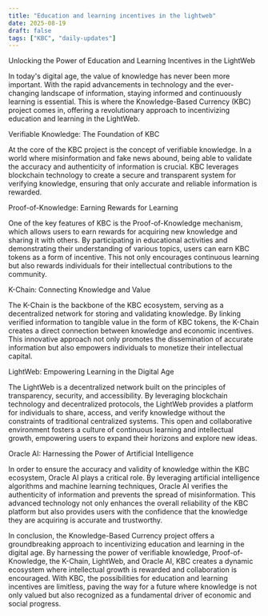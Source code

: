 ```yaml
---
title: "Education and learning incentives in the lightweb"
date: 2025-08-19
draft: false
tags: ["KBC", "daily-updates"]
---
```


Unlocking the Power of Education and Learning Incentives in the LightWeb

In today's digital age, the value of knowledge has never been more important. With the rapid advancements in technology and the ever-changing landscape of information, staying informed and continuously learning is essential. This is where the Knowledge-Based Currency (KBC) project comes in, offering a revolutionary approach to incentivizing education and learning in the LightWeb.

Verifiable Knowledge: The Foundation of KBC

At the core of the KBC project is the concept of verifiable knowledge. In a world where misinformation and fake news abound, being able to validate the accuracy and authenticity of information is crucial. KBC leverages blockchain technology to create a secure and transparent system for verifying knowledge, ensuring that only accurate and reliable information is rewarded.

Proof-of-Knowledge: Earning Rewards for Learning

One of the key features of KBC is the Proof-of-Knowledge mechanism, which allows users to earn rewards for acquiring new knowledge and sharing it with others. By participating in educational activities and demonstrating their understanding of various topics, users can earn KBC tokens as a form of incentive. This not only encourages continuous learning but also rewards individuals for their intellectual contributions to the community.

K-Chain: Connecting Knowledge and Value

The K-Chain is the backbone of the KBC ecosystem, serving as a decentralized network for storing and validating knowledge. By linking verified information to tangible value in the form of KBC tokens, the K-Chain creates a direct connection between knowledge and economic incentives. This innovative approach not only promotes the dissemination of accurate information but also empowers individuals to monetize their intellectual capital.

LightWeb: Empowering Learning in the Digital Age

The LightWeb is a decentralized network built on the principles of transparency, security, and accessibility. By leveraging blockchain technology and decentralized protocols, the LightWeb provides a platform for individuals to share, access, and verify knowledge without the constraints of traditional centralized systems. This open and collaborative environment fosters a culture of continuous learning and intellectual growth, empowering users to expand their horizons and explore new ideas.

Oracle AI: Harnessing the Power of Artificial Intelligence

In order to ensure the accuracy and validity of knowledge within the KBC ecosystem, Oracle AI plays a critical role. By leveraging artificial intelligence algorithms and machine learning techniques, Oracle AI verifies the authenticity of information and prevents the spread of misinformation. This advanced technology not only enhances the overall reliability of the KBC platform but also provides users with the confidence that the knowledge they are acquiring is accurate and trustworthy.

In conclusion, the Knowledge-Based Currency project offers a groundbreaking approach to incentivizing education and learning in the digital age. By harnessing the power of verifiable knowledge, Proof-of-Knowledge, the K-Chain, LightWeb, and Oracle AI, KBC creates a dynamic ecosystem where intellectual growth is rewarded and collaboration is encouraged. With KBC, the possibilities for education and learning incentives are limitless, paving the way for a future where knowledge is not only valued but also recognized as a fundamental driver of economic and social progress.
